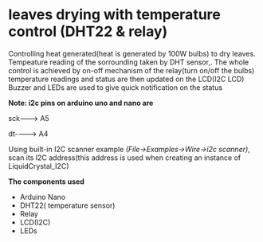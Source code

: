 # leaves drying with temperature control (DHT22 & relay)

   Controlling heat generated(heat is generated by  100W bulbs) to dry leaves.
   Tempeature reading of the sorrounding  taken by DHT sensor,.
   The whole control is achieved by on-off mechanism of the relay(turn on/off the bulbs)
   temperature readings and status are then updated on the LCD(I2C LCD)
   Buzzer and LEDs are used to give quick notification on the status
   
   **Note: i2c pins on arduino uno and nano are**
   
   sck---> A5
   
   dt----> A4

   Using built-in I2C scanner example *(File->Examples->Wire->i2c scanner)*,
   scan its I2C address(this address is used when creating an instance of LiquidCrystal_I2C)

**The components  used**
 - Arduino Nano
 - DHT22( temperature sensor)
 - Relay
 - LCD(I2C)
 - LEDs
